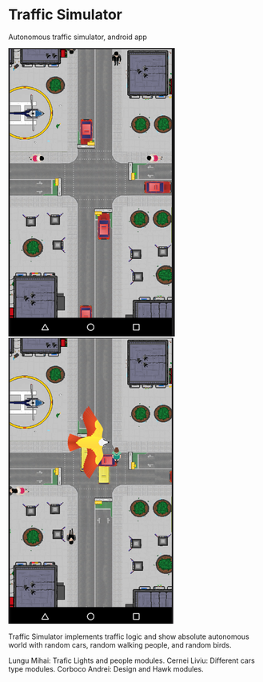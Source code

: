 # Traffic Simulator
Autonomous traffic simulator, android app

![alt tag](https://github.com/lungu25/TUM-EDP-Laboratory/blob/master/LabEDP%235/screens/scren1.png)
![alt tag](https://github.com/lungu25/TUM-EDP-Laboratory/blob/master/LabEDP%235/screens/scren2.png)

Traffic Simulator implements traffic logic and show absolute autonomous world with random cars, random walking people, and random birds.

Lungu Mihai: Trafic Lights and people modules.
Cernei Liviu: Different cars type modules.
Corboco Andrei: Design and Hawk modules.
